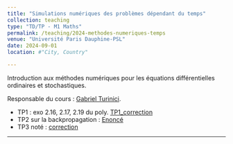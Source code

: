 ```yaml
---
title: "Simulations numériques des problèmes dépendant du temps"
collection: teaching
type: "TD/TP - M1 Maths"
permalink: /teaching/2024-methodes-numeriques-temps
venue: "Université Paris Dauphine-PSL"
date: 2024-09-01
location: #"City, Country"

---
```


Introduction aux méthodes numériques pour les équations différentielles ordinaires et stochastiques. 

Responsable du cours : <a href="https://turinici.com/">Gabriel Turinici</a>.


- TP1 : exo 2.16, 2.17, 2.19 du poly.  <a href="/files/teaching/2025-03-SNPDT_TP1_solution.ipynb">TP1_correction</a>
- TP2 sur la backpropagation : <a href="/files/teaching/2025-03-SNPDT_TP2.ipynb">Enoncé</a>
- TP3 noté : <a href="/files/teaching/2025-03-SNPDT_TP3_solution.ipynb">correction</a>

---

